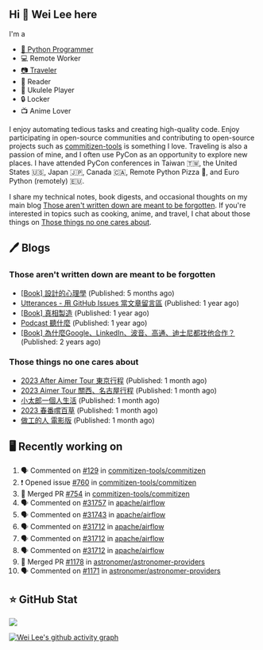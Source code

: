 ## Hi 👋 Wei Lee here

I'm a

* [🐍 Python Programmer](https://pycon-note.wei-lee.me/)
* 💻 Remote Worker
* [📷 Traveler](https://travlog.wei-lee.me/)
* 📖 Reader
* 🎵 Ukulele Player
* 🔒 Locker
* 📺 Anime Lover

I enjoy automating tedious tasks and creating high-quality code. Enjoy participating in open-source communities and contributing to open-source projects such as [commitizen-tools](https://github.com/commitizen-tools) is something I love. Traveling is also a passion of mine, and I often use PyCon as an opportunity to explore new places. I have attended PyCon conferences in Taiwan 🇹🇼, the United States 🇺🇸, Japan 🇯🇵, Canada 🇨🇦, Remote Python Pizza 🍕, and Euro Python (remotely) 🇪🇺.

I share my technical notes, book digests, and occasional thoughts on my main blog [Those aren't written down are meant to be forgotten](https://blog.wei-lee.me/). If you're interested in topics such as cooking, anime, and travel, I chat about those things on [Those things no one cares about](https://travlog.wei-lee.me/).

## 🖊️ Blogs

### Those aren't written down are meant to be forgotten

* [[Book] 設計的心理學](https://blog.wei-lee.me/posts/book/2023/01/the-design-of-everyday-things) (Published: 5 months ago)
* [Utterances - 用 GitHub Issues 當文章留言區](https://blog.wei-lee.me/posts/tech/2022/02/use-github-issues-as-comment-system) (Published: 1 year ago)
* [[Book] 真相製造](https://blog.wei-lee.me/posts/book/2022/02/reality-is-business) (Published: 1 year ago)
* [Podcast 聽什麼](https://blog.wei-lee.me/posts/gossiping/2021/12/podcast-i-listen-to) (Published: 1 year ago)
* [[Book] 為什麼Google、LinkedIn、波音、高通、迪士尼都找他合作？](https://blog.wei-lee.me/posts/book/2021/12/pitch-anyting) (Published: 2 years ago)

### Those things no one cares about

* [2023 After Aimer Tour 東京行程](https://travlog.wei-lee.me/posts/travel/2023/05/2023-after-aimer-tour-tokyo-itinerary) (Published: 1 month ago)
* [2023 Aimer Tour 關西、名古屋行程](https://travlog.wei-lee.me/posts/travel/2023/05/2023-aimer-tour-kansai-nagoya-itinerary) (Published: 1 month ago)
* [小太郎一個人生活](https://travlog.wei-lee.me/posts/review/2023/05/kotaro-lives-alone) (Published: 1 month ago)
* [2023 春番嚐百草](https://travlog.wei-lee.me/posts/review/2023/04/what-i-will-watch-in-2023-sprint) (Published: 1 month ago)
* [做工的人 電影版](https://travlog.wei-lee.me/posts/review/2023/04/workers-the-movie) (Published: 1 month ago)

## 🖥️ Recently working on

1. 🗣 Commented on [#129](https://github.com/commitizen-tools/commitizen/issues/129) in [commitizen-tools/commitizen](https://github.com/commitizen-tools/commitizen)
2. ❗️ Opened issue [#760](https://github.com/commitizen-tools/commitizen/issues/760) in [commitizen-tools/commitizen](https://github.com/commitizen-tools/commitizen)
3. 🎉 Merged PR [#754](https://github.com/commitizen-tools/commitizen/pull/754) in [commitizen-tools/commitizen](https://github.com/commitizen-tools/commitizen)
4. 🗣 Commented on [#31757](https://github.com/apache/airflow/issues/31757) in [apache/airflow](https://github.com/apache/airflow)
5. 🗣 Commented on [#31743](https://github.com/apache/airflow/issues/31743) in [apache/airflow](https://github.com/apache/airflow)
6. 🗣 Commented on [#31712](https://github.com/apache/airflow/issues/31712) in [apache/airflow](https://github.com/apache/airflow)
7. 🗣 Commented on [#31712](https://github.com/apache/airflow/issues/31712) in [apache/airflow](https://github.com/apache/airflow)
8. 🗣 Commented on [#31712](https://github.com/apache/airflow/issues/31712) in [apache/airflow](https://github.com/apache/airflow)
9. 🎉 Merged PR [#1178](https://github.com/astronomer/astronomer-providers/pull/1178) in [astronomer/astronomer-providers](https://github.com/astronomer/astronomer-providers)
10. 🗣 Commented on [#1171](https://github.com/astronomer/astronomer-providers/issues/1171) in [astronomer/astronomer-providers](https://github.com/astronomer/astronomer-providers)


## ⭐ GitHub Stat
[![](https://github-readme-stats.vercel.app/api?username=Lee-W&show_icons=true&hide_title=true&cache_seconds=86400)](https://github.com/anuraghazra/github-readme-stats)

[![Wei Lee's github activity graph](https://github-readme-activity-graph.vercel.app/graph?username=Lee-W&theme=dracula)](https://github.com/ashutosh00710/github-readme-activity-graph)
